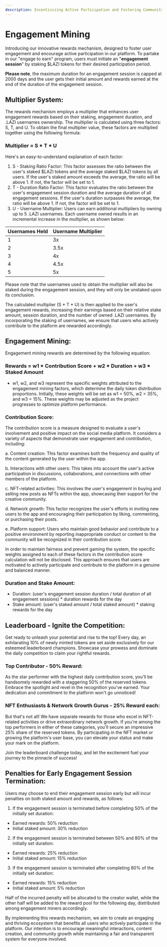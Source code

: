 ```yaml
---
description: Incentivizing Active Participation and Fostering Community Growth in LAZI
---
```


# Engagement Mining

Introducing our innovative rewards mechanism, designed to foster user engagement and encourage active participation in our platform. To partake in our "engage to earn" program, users must initiate an "**engagement session**" by staking $LAZI tokens for their desired participation period.&#x20;

**Please note**, the maximum duration for an engagement session is capped at 2000 days and the user gets their initial amount and rewards earned at the end of the duration of the engagement session.

## Multiplier System:

The rewards mechanism employs a multiplier that enhances user engagement rewards based on their staking, engagement duration, and .LAZI usernames ownership. The multiplier is calculated using three factors: S, T, and U. To obtain the final multiplier value, these factors are multiplied together using the following formula:

### Multiplier = S \* T \* U

Here's an easy-to-understand explanation of each factor:

1. S - Staking Ratio Factor: This factor assesses the ratio between the user's staked $LAZI tokens and the average staked $LAZI tokens by all users. If the user's staked amount exceeds the average, the ratio will be above 1. If not, the factor will be set to 1.
2. T - Duration Ratio Factor: This factor evaluates the ratio between the user's engagement session duration and the average duration of all engagement sessions. If the user's duration surpasses the average, the ratio will be above 1. If not, the factor will be set to 1.
3. U - Username Multiplier: Users can earn additional multipliers by owning up to 5 .LAZI usernames. Each username owned results in an incremental increase in the multiplier, as shown below:

| Usernames Held | Username Multiplier |
| -------------- | ------------------- |
| 1              | 3x                  |
| 2              | 3.5x                |
| 3              | 4x                  |
| 4              | 4.5x                |
| 5              | 5x                  |

Please note that the usernames used to obtain the multiplier will also be staked during the engagement session, and they will only be unstaked upon its conclusion.

The calculated multiplier (S \* T \* U) is then applied to the user's engagement rewards, increasing their earnings based on their relative stake amount, session duration, and the number of owned .LAZI usernames. By incorporating the staking of usernames, we ensure that users who actively contribute to the platform are rewarded accordingly.

## Engagement Mining:

Engagement mining rewards are determined by the following equation:

### Rewards = w1 \* Contribution Score + w2 \* Duration + w3 \* Staked Amount

* w1, w2, and w3 represent the specific weights attributed to the engagement mining factors, which determine the daily token distribution proportions. Initially, these weights will be set as w1 = 50%, w2 = 35%, and w3 = 15%. These weights may be adjusted as the project progresses to optimize platform performance.

&#x20;

### Contribution Score:

The contribution score is a measure designed to evaluate a user's involvement and positive impact on the social media platform. It considers a variety of aspects that demonstrate user engagement and contribution, including:

a. Content creation: This factor examines both the frequency and quality of the content generated by the user within the app.

b. Interactions with other users: This takes into account the user's active participation in discussions, collaborations, and connections with other members of the platform.

c. NFT-related activities: This involves the user's engagement in buying and selling new posts as NFTs within the app, showcasing their support for the creative community.

d. Network growth: This factor recognizes the user's efforts in inviting new users to the app and encouraging their participation by liking, commenting, or purchasing their posts.

e. Platform support: Users who maintain good behavior and contribute to a positive environment by reporting inappropriate conduct or content to the community will be recognized in their contribution score.

In order to maintain fairness and prevent gaming the system, the specific weights assigned to each of these factors in the contribution score calculation will not be disclosed. This approach ensures that users are motivated to actively participate and contribute to the platform in a genuine and balanced manner.

### Duration and Stake Amount:

* Duration: (user's engagement session duration / total duration of all engagement sessions) \* duration rewards for the day
* Stake amount: (user's staked amount / total staked amount) \* staking rewards for the day

&#x20;

## Leaderboard - Ignite the Competition:

Get ready to unleash your potential and rise to the top! Every day, an exhilarating 10% of newly minted tokens are set aside exclusively for our esteemed leaderboard champions. Showcase your prowess and dominate the daily competition to claim your rightful rewards.

### **Top Contributor - 50% Reward:**

As the star performer with the highest daily contribution score, you'll be handsomely rewarded with a staggering 50% of the reserved tokens. Embrace the spotlight and revel in the recognition you've earned. Your dedication and commitment to the platform won't go unnoticed!

### **NFT Enthusiasts & Network Growth Gurus - 25% Reward each:**

But that's not all! We have separate rewards for those who excel in NFT-related activities or drive extraordinary network growth. If you're among the top performers in either of these categories, you'll secure an impressive 25% share of the reserved tokens. By participating in the NFT market or growing the platform's user base, you can elevate your status and make your mark on the platform.

Join the leaderboard challenge today, and let the excitement fuel your journey to the pinnacle of success!

&#x20;

## Penalties for Early Engagement Session Termination:

Users may choose to end their engagement session early but will incur penalties on both staked amount and rewards, as follows:

1. If the engagement session is terminated before completing 50% of the initially set duration:

* Earned rewards: 50% reduction
* Initial staked amount: 30% reduction

2. If the engagement session is terminated between 50% and 80% of the initially set duration:

* Earned rewards: 25% reduction
* Initial staked amount: 15% reduction

3. If the engagement session is terminated after completing 80% of the initially set duration:

* Earned rewards: 15% reduction
* Initial staked amount: 5% reduction

Half of the incurred penalty will be allocated to the creator wallet, while the other half will be added to the reward pool for the following day, distributed among engagement miners accordingly.

By implementing this rewards mechanism, we aim to create an engaging and thriving ecosystem that benefits all users who actively participate in the platform. Our intention is to encourage meaningful interactions, content creation, and community growth while maintaining a fair and transparent system for everyone involved.
